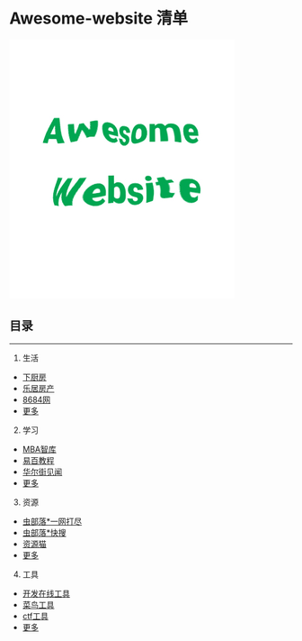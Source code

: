 # Awesome-website 清单
![img](img/awesome-website.jpg)

## 目录

------

1. 生活 
   
- [下厨房](https://www.xiachufang.com/)
- [乐居房产](http://leju.com/)
- [8684网](https://www.8684.com/)
- [更多](content/zh/life.md)
   
2. 学习 
- [MBA智库](https://mbalib.com/)
- [易百教程](https://www.yiibai.com/)
- [华尔街见闻](https://wallstreetcn.com/)
- [更多](content/zh/study.md)

3. 资源 
  - [虫部落*一网打尽](http://magnet.chongbuluo.com/)
  - [虫部落*快搜](https://search.chongbuluo.com/)
  - [资源猫](https://www.ziyuanm.com/)
  - [更多](content/zh/source.md)

4. 工具
  - [开发在线工具](https://tool.lu/)
  - [菜鸟工具](https://c.runoob.com/)
  - [ctf工具](https://www.ctftools.com/down/)
  - [更多](content/zh/tool.md)